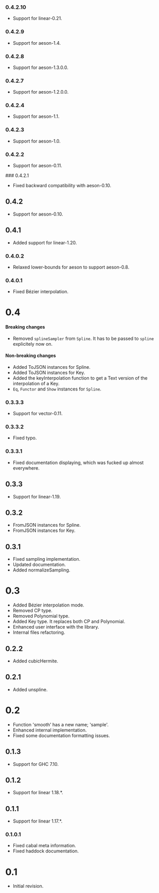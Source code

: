 ### 0.4.2.10

- Support for linear-0.21.

### 0.4.2.9

- Support for aeson-1.4.

### 0.4.2.8

- Support for aeson-1.3.0.0.

### 0.4.2.7

- Support for aeson-1.2.0.0.

### 0.4.2.4

- Support for aeson-1.1.

### 0.4.2.3

- Support for aeson-1.0.

### 0.4.2.2

- Support for aeson-0.11.

### 0.4.2.1

- Fixed backward compatibility with aeson-0.10.

## 0.4.2

- Support for aeson-0.10.

## 0.4.1

- Added support for linear-1.20.

### 0.4.0.2

- Relaxed lower-bounds for aeson to support aeson-0.8.

### 0.4.0.1

- Fixed Bézier interpolation.

# 0.4

#### Breaking changes

- Removed `splineSampler` from `Spline`. It has to be passed to `spline`
  explicitely now on.

#### Non-breaking changes

- Added ToJSON instances for Spline.
- Added ToJSON instances for Key.
- Added the keyInterpolation function to get a Text version of the
  interpolation of a Key.
- `Eq`, `Functor` and `Show` instances for `Spline`.

### 0.3.3.3

- Support for vector-0.11.

### 0.3.3.2

- Fixed typo.

### 0.3.3.1

- Fixed documentation displaying, which was fucked up almost everywhere.

## 0.3.3

- Support for linear-1.19.

## 0.3.2

- FromJSON instances for Spline.
- FromJSON instances for Key.

## 0.3.1

- Fixed sampling implementation.
- Updated documentation.
- Added normalizeSampling.

# 0.3

- Added Bézier interpolation mode.
- Removed CP type.
- Removed Polynomial type.
- Added Key type. It replaces both CP and Polynomial.
- Enhanced user interface with the library.
- Internal files refactoring.

## 0.2.2

- Added cubicHermite.

## 0.2.1

- Added unspline.

# 0.2

- Function 'smooth' has a new name; 'sample'.
- Enhanced internal implementation.
- Fixed some documentation formatting issues.

## 0.1.3

- Support for GHC 7.10.

## 0.1.2

- Support for linear 1.18.*.

## 0.1.1

- Support for linear 1.17.*.

### 0.1.0.1

- Fixed cabal meta information.
- Fixed haddock documentation.

# 0.1

- Initial revision.
